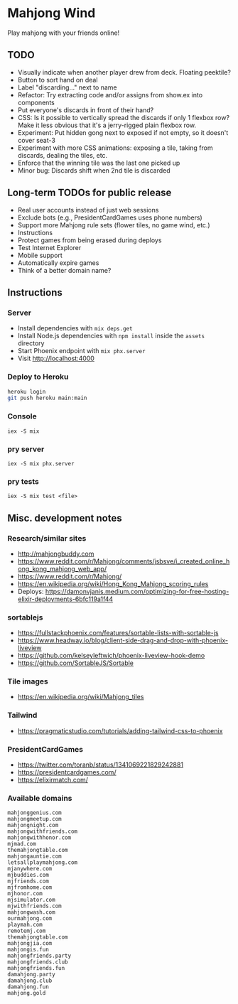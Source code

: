 # Mahjong Wind

Play mahjong with your friends online!

## TODO
- Visually indicate when another player drew from deck. Floating peektile?
- Button to sort hand on deal
- Label "discarding..." next to name
- Refactor: Try extracting code and/or assigns from show.ex into components
- Put everyone's discards in front of their hand?
- CSS: Is it possible to vertically spread the discards if only 1 flexbox row? Make it less obvious that it's a jerry-rigged plain flexbox row.
- Experiment: Put hidden gong next to exposed if not empty, so it doesn't cover seat-3
- Experiment with more CSS animations: exposing a tile, taking from discards, dealing the tiles, etc.
- Enforce that the winning tile was the last one picked up
- Minor bug: Discards shift when 2nd tile is discarded

## Long-term TODOs for public release
- Real user accounts instead of just web sessions
- Exclude bots (e.g., PresidentCardGames uses phone numbers)
- Support more Mahjong rule sets (flower tiles, no game wind, etc.)
- Instructions
- Protect games from being erased during deploys
- Test Internet Explorer
- Mobile support
- Automatically expire games
- Think of a better domain name?

## Instructions

### Server
- Install dependencies with `mix deps.get`
- Install Node.js dependencies with `npm install` inside the `assets` directory
- Start Phoenix endpoint with `mix phx.server`
- Visit <http://localhost:4000>

### Deploy to Heroku
```sh
heroku login
git push heroku main:main
```

### Console
`iex -S mix`

### pry server
`iex -S mix phx.server`

### pry tests
`iex -S mix test <file>`

## Misc. development notes

### Research/similar sites
- <http://mahjongbuddy.com>
- <https://www.reddit.com/r/Mahjong/comments/jsbsve/i_created_online_hong_kong_mahjong_web_app/>
- <https://www.reddit.com/r/Mahjong/>
- <https://en.wikipedia.org/wiki/Hong_Kong_Mahjong_scoring_rules>
- Deploys: <https://damonvjanis.medium.com/optimizing-for-free-hosting-elixir-deployments-6bfc119a1f44>

### sortablejs
- <https://fullstackphoenix.com/features/sortable-lists-with-sortable-js>
- <https://www.headway.io/blog/client-side-drag-and-drop-with-phoenix-liveview>
- <https://github.com/kelseyleftwich/phoenix-liveview-hook-demo>
- <https://github.com/SortableJS/Sortable>

### Tile images
- <https://en.wikipedia.org/wiki/Mahjong_tiles>

### Tailwind
- <https://pragmaticstudio.com/tutorials/adding-tailwind-css-to-phoenix>

### PresidentCardGames
- <https://twitter.com/toranb/status/1341069221829242881>
- <https://presidentcardgames.com/>
- <https://elixirmatch.com/>

### Available domains
```
mahjonggenius.com
mahjongmeetup.com
mahjongnight.com
mahjongwithfriends.com
mahjongwithhonor.com
mjmad.com
themahjongtable.com
mahjongauntie.com
letsallplaymahjong.com
mjanywhere.com
mjbuddies.com
mjfriends.com
mjfromhome.com
mjhonor.com
mjsimulator.com
mjwithfriends.com
mahjongwash.com
ourmahjong.com
playmah.com
remotemj.com
themahjongtable.com
mahjongjia.com
mahjongis.fun
mahjongfriends.party
mahjongfriends.club
mahjongfriends.fun
damahjong.party
damahjong.club
damahjong.fun
mahjong.gold
```
